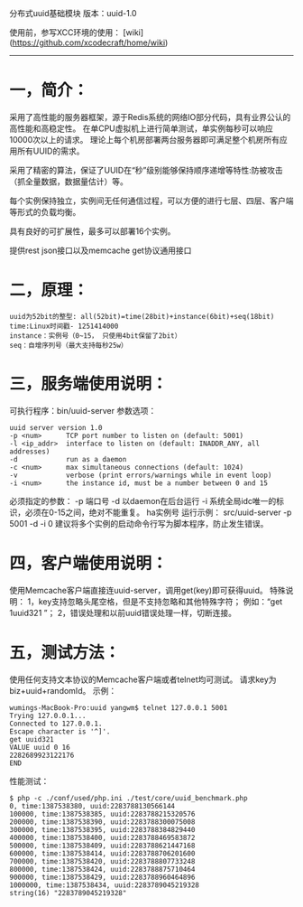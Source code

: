 分布式uuid基础模块
版本：uuid-1.0

使用前，参写XCC环境的使用： [wiki] (https://github.com/xcodecraft/home/wiki)

----

# 一，简介：
采用了高性能的服务器框架，源于Redis系统的网络IO部分代码，具有业界公认的高性能和高稳定性。
在单CPU虚拟机上进行简单测试，单实例每秒可以响应10000次以上的请求。
理论上每个机房部署两台服务器即可满足整个机房所有应用所有UUID的需求。

采用了精密的算法，保证了UUID在“秒”级别能够保持顺序递增等特性:防被攻击（抓全量数据，数据量估计）等。

每个实例保持独立，实例间无任何通信过程，可以方便的进行七层、四层、客户端等形式的负载均衡。

具有良好的可扩展性，最多可以部署16个实例。

提供rest json接口以及memcache get协议通用接口

# 二，原理：
```
uuid为52bit的整型: all(52bit)=time(28bit)+instance(6bit)+seq(18bit)
time:Linux时间戳- 1251414000
instance：实例号（0~15， 只使用4bit保留了2bit）
seq：自增序列号（最大支持每秒25w）
``` 
# 三，服务端使用说明：
可执行程序：bin/uuid-server
参数选项：
```
uuid server version 1.0
-p <num>      TCP port number to listen on (default: 5001)
-l <ip_addr>  interface to listen on (default: INADDR_ANY, all addresses)
-d            run as a daemon
-c <num>      max simultaneous connections (default: 1024)
-v            verbose (print errors/warnings while in event loop)
-i <num>      the instance id, must be a number between 0 and 15
```
必须指定的参数：
-p 端口号
-d 以daemon在后台运行
-i 系统全局idc唯一的标识，必须在0-15之间，绝对不能重复。
ha实例号
运行示例：
src/uuid-server -p 5001 -d -i 0
建议将多个实例的启动命令行写为脚本程序，防止发生错误。

# 四，客户端使用说明：
使用Memcache客户端直接连uuid-server，调用get(key)即可获得uuid。
特殊说明：
1，key支持忽略头尾空格，但是不支持忽略和其他特殊字符；
例如：“get  1uuid321 ”；
2，错误处理和以前uuid错误处理一样，切断连接。

# 五，测试方法：
使用任何支持文本协议的Memcache客户端或者telnet均可测试。
请求key为biz+uuid+randomId。
示例：
```
wumings-MacBook-Pro:uuid yangwm$ telnet 127.0.0.1 5001
Trying 127.0.0.1...
Connected to 127.0.0.1.
Escape character is '^]'.
get uuid321
VALUE uuid 0 16
2282689923122176
END
```
性能测试：
```
$ php -c ./conf/used/php.ini ./test/core/uuid_benchmark.php
0, time:1387538380, uuid:2283788130566144
100000, time:1387538385, uuid:2283788215320576
200000, time:1387538390, uuid:2283788300075008
300000, time:1387538395, uuid:2283788384829440
400000, time:1387538400, uuid:2283788469583872
500000, time:1387538409, uuid:2283788621447168
600000, time:1387538414, uuid:2283788706201600
700000, time:1387538420, uuid:2283788807733248
800000, time:1387538424, uuid:2283788875710464
900000, time:1387538429, uuid:2283788960464896
1000000, time:1387538434, uuid:2283789045219328
string(16) "2283789045219328"
```
